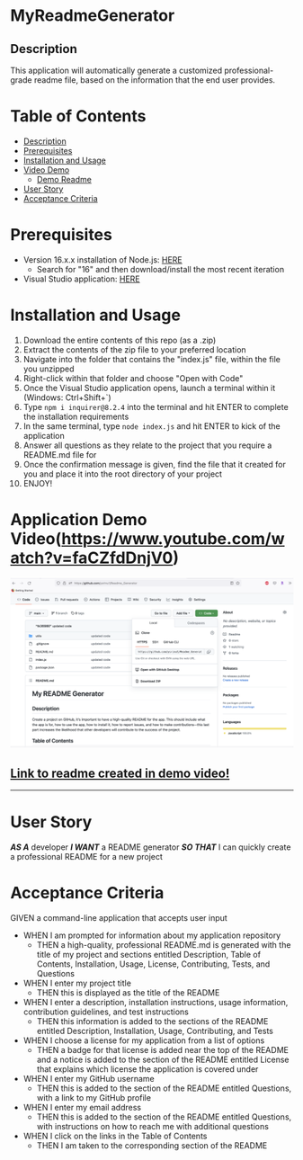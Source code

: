 # MyReadmeGenerator

## Description

This application will automatically generate a customized professional-grade readme file, based on the information that the end user provides.

# Table of Contents
- [Description](#description)
- [Prerequisites](#prerequisites)
- [Installation and Usage](#installation-and-usage)
- [Video Demo](#application-demo-video)
    - [Demo Readme](#link-to-readme-created-in-demo-video)
- [User Story](#user-story)
- [Acceptance Criteria](#acceptance-criteria)

# Prerequisites
- Version 16.x.x installation of Node.js: [HERE](https://nodejs.org/en/download/releases/)
    - Search for "16" and then download/install the most recent iteration
- Visual Studio application:  [HERE](https://visualstudio.microsoft.com/)

# Installation and Usage
1. Download the entire contents of this repo (as a .zip)
2. Extract the contents of the zip file to your preferred location
3. Navigate into the folder that contains the "index.js" file, within the file you unzipped
4. Right-click within that folder and choose "Open with Code"
5. Once the Visual Studio application opens, launch a terminal within it (Windows: Ctrl+Shift+`)
6. Type `npm i inquirer@8.2.4` into the terminal and hit ENTER to complete the installation requirements
7. In the same terminal, type `node index.js` and hit ENTER to kick of the application
8. Answer all questions as they relate to the project that you require a README.md file for
9. Once the confirmation message is given, find the file that it created for you and place it into the root directory of your project
10. ENJOY!

# Application Demo Video(https://www.youtube.com/watch?v=faCZfdDnjV0)
[![Demonstration Video](https://github.com/ysrinu1/Readme_Generator/blob/main/media/Readmegeneratorgithub.png)](https://www.youtube.com/watch?v=faCZfdDnjV0)

## [Link to readme created in demo video!](./media/MyReadmeDemo_Record1.mov)
---
# User Story

**_AS A_** developer
**_I WANT_** a README generator
**_SO THAT_** I can quickly create a professional README for a new project

# Acceptance Criteria
GIVEN a command-line application that accepts user input
- WHEN I am prompted for information about my application repository
    - THEN a high-quality, professional README.md is generated with the title of my project and sections entitled Description, Table of Contents, Installation, Usage, License, Contributing, Tests, and Questions
- WHEN I enter my project title
    - THEN this is displayed as the title of the README
- WHEN I enter a description, installation instructions, usage information, contribution guidelines, and test instructions
    - THEN this information is added to the sections of the README entitled Description, Installation, Usage, Contributing, and Tests
- WHEN I choose a license for my application from a list of options
    - THEN a badge for that license is added near the top of the README and a notice is added to the section of the README entitled License that explains which license the application is covered under
- WHEN I enter my GitHub username
    - THEN this is added to the section of the README entitled Questions, with a link to my GitHub profile
- WHEN I enter my email address
    - THEN this is added to the section of the README entitled Questions, with instructions on how to reach me with additional questions
- WHEN I click on the links in the Table of Contents
    - THEN I am taken to the corresponding section of the README